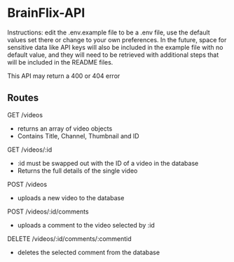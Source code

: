 # BrainFlix-API

Instructions: edit the .env.example file to be a .env file, use the default values set there or change to your own preferences. In the future, space for sensitive data like API keys will also be included in the example file with no default value, and they will need to be retrieved with additional steps that will be included in the README files.

This API may return a 400 or 404 error

## Routes

GET /videos

- returns an array of video objects
- Contains Title, Channel, Thumbnail and ID

GET /videos/:id

- :id must be swapped out with the ID of a video in the database
- Returns the full details of the single video

POST /videos

- uploads a new video to the database

POST /videos/:id/comments

- uploads a comment to the video selected by :id

DELETE /videos/:id/comments/:commentid

- deletes the selected comment from the database
